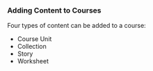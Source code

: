 ### Adding Content to Courses
Four types of content can be added to a course:
- Course Unit
- Collection
- Story
- Worksheet

